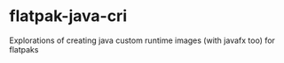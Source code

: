 # flatpak-java-cri
Explorations of creating java custom runtime images (with javafx too) for flatpaks
